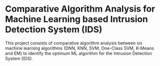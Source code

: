 # Comparative Algorithm Analysis for Machine Learning based Intrusion Detection System (IDS)
This project consists of comparative algorithm analysis between six machine learning algorithms (DNN, KNN, SVM, One-Class SVM, K-Means and EM) to identify the optimum ML algorithm for the Intrusion Detection System (IDS).
